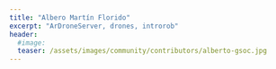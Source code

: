 ```yaml
---
title: "Albero Martín Florido"
excerpt: "ArDroneServer, drones, introrob"
header:
  #image: 
  teaser: /assets/images/community/contributors/alberto-gsoc.jpg
---
```

